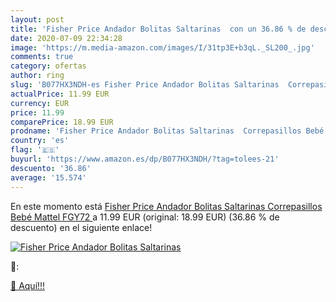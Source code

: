```yaml
---
layout: post
title: 'Fisher Price Andador Bolitas Saltarinas  con un 36.86 % de descuento'
date: 2020-07-09 22:34:28
image: 'https://m.media-amazon.com/images/I/31tp3E+b3qL._SL200_.jpg'
comments: true
category: ofertas
author: ring
slug: 'B077HX3NDH-es Fisher Price Andador Bolitas Saltarinas  Correpasillos Bebé  Mattel FGY72 '
actualPrice: 11.99 EUR
currency: EUR
price: 11.99
comparePrice: 18.99 EUR
prodname: 'Fisher Price Andador Bolitas Saltarinas  Correpasillos Bebé  Mattel FGY72 '
country: 'es'
flag: '🇪🇸'
buyurl: 'https://www.amazon.es/dp/B077HX3NDH/?tag=tolees-21'
descuento: '36.86'
average: '15.574'
---
```


En este momento está [Fisher Price Andador Bolitas Saltarinas  Correpasillos Bebé  Mattel FGY72 ](https://www.amazon.es/dp/B077HX3NDH/?tag=tolees-21) a 11.99 EUR (original: 18.99 EUR) (36.86 %  de descuento) en el siguiente enlace!

[![Fisher Price Andador Bolitas Saltarinas ](https://m.media-amazon.com/images/I/31tp3E+b3qL._SL200_.jpg)](https://www.amazon.es/dp/B077HX3NDH/?tag=tolees-21)

🔎:


[🛒 Aquí!!!](https://www.amazon.es/dp/B077HX3NDH/?tag=tolees-21)

